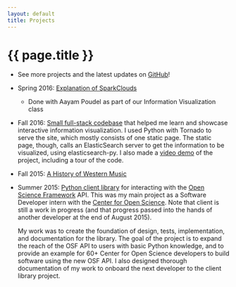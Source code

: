 ```yaml
---
layout: default
title: Projects
---
```

# {{ page.title }}

* See more projects and the latest updates on [GitHub](https://github.com/jamiehand)!
* Spring 2016: [Explanation of SparkClouds](http://jamiechand.com/infovis-sparkclouds/)
  * Done with Aayam Poudel as part of our Information Visualization class
* Fall 2016: [Small full-stack codebase](https://github.com/jamiehand/learning-tornado)
  that helped me learn and showcase interactive information visualization. I used Python
  with Tornado to serve the site, which mostly consists of one static page. The
  static page, though, calls an ElasticSearch server to get the information to
  be visualized, using elasticsearch-py. I also made a [video demo](https://youtu.be/JJ6BN8t3a1Y)
  of the project, including a tour of the code.
* Fall 2015: [A History of Western Music](./history-of-western-music)
* Summer 2015: [Python client library](https://github.com/jamiehand/osf_api_v2_client)
  for interacting with the [Open Science Framework](https://osf.io) API.
  This was my main project as a Software Developer intern
  with the [Center for Open Science](http://centerforopenscience.org).
  Note that client is still a work in progress (and that progress
  passed into the hands of another developer at the end of
  August 2015).

  My work was to create the foundation of design, tests,
  implementation, and documentation for the library. The goal of the project
  is to expand the reach of the OSF API to users with basic Python knowledge,
  and to provide an example for 60+ Center for Open Science developers to build
  software using the new OSF API. I also designed thorough documentation of my
  work to onboard the next developer to the client library project.
<!-- TODO add Senior Seminar project, info vis project with Emily,
     some assignments done for Pete's classes -->
